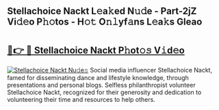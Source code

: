 ## Stellachoice Nackt L𝚎a𝚔ed N𝚞𝚍e - Part-2jZ Vi𝚍𝚎o P𝚑𝚘tos - H𝚘𝚝 O𝚗𝚕yf𝚊ns L𝚎a𝚔s Gleao

# <h2><a href="http://kfbjifw.oniu.top/?m=Stellachoice+Nackt">🔗👉 🔴 Stellachoice Nackt P𝚑ot𝚘𝚜 V𝚒d𝚎o</a></h2>

[![Stellachoice Nackt Nu𝚍e𝚜](https://i.imgur.com/0qMVB7G.gif)](http://kfbjifw.oniu.top/?m=Stellachoice+Nackt)
Social media influencer Stellachoice Nackt, famed for disseminating dance and lifestyle knowledge, through presentations and personal blogs. Selfless philanthropist volunteer Stellachoice Nackt, recognized for their generosity and dedication to volunteering their time and resources to help others.  
